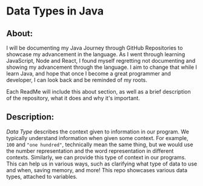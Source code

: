 # Data Types in Java 

## About:
I will be documenting my Java Journey through GitHub Repositories to showcase my advancement in the language. As I went through learning JavaScript, Node and React, I found myself regretting not documenting and showing my advancement through the language. I aim to change that while I learn Java, and hope that once I become a great programmer and developer, I can look back and be reminded of my roots. 

Each ReadMe will include this about section, as well as a brief description of the repository, what it does and why it's important.

## Description:
*Data Type* describes the context given to information in our program. We typically understand information when given some context. For example, `100` and `"one hundred"`, technically mean the same thing, but we would use the number representation and the word representation in different contexts. Similarly, we can provide this type of context in our programs. This can help us in various ways, such as clarifying what type of data to use and when, saving memory, and more! This repo showcases various data types, attached to variables. 
